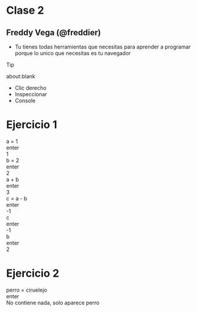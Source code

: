 # Clase 2
## Freddy Vega (@freddier)
* Tu tienes todas herramientas que necesitas para aprender a programar porque lo unico que necesitas es tu navegador

> [!TIP]
> about:blank

* Clic derecho
* Inspeccionar
* Console

# Ejercicio 1
a = 1
<br>
enter 
<br>
1
<br>
b = 2
<br>
enter
<br>
2 
<br>
a + b
<br>
enter
<br>
3
<br>
c = a - b
<br>
enter
<br>
-1
<br>
c 
<br>
enter
<br>
-1
<br>
b
<br>
enter
<br>
2
<br>
# Ejercicio 2
perro = ciruelejo
<br>
enter
<br>
No contiene nada, solo aparece perro
<br>
